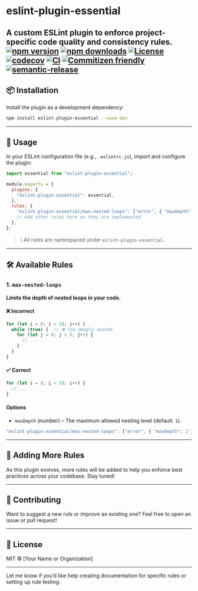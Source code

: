 # eslint-plugin-essential

**A custom ESLint plugin to enforce project-specific code quality and consistency rules.**
[![npm version](https://img.shields.io/npm/v/eslint-plugin-essential.svg)](https://npmjs.com/package/eslint-plugin-essential)
[![npm downloads](https://img.shields.io/npm/dt/eslint-plugin-essential.svg)](https://npmjs.com/package/eslint-plugin-essential)
[![License](https://img.shields.io/github/license/rizqyfahmi/eslint-plugin-essential.svg)](https://github.com/rizqyfahmi/eslint-plugin-essential/blob/master/LICENSE)
[![codecov](https://codecov.io/gh/rizqyfahmi/eslint-plugin-essential/branch/master/graph/badge.svg)](https://codecov.io/gh/rizqyfahmi/eslint-plugin-essential)
[![CI](https://github.com/rizqyfahmi/eslint-plugin-essential/actions/workflows/ci.yaml/badge.svg)](https://github.com/rizqyfahmi/eslint-plugin-essential/actions/workflows/ci.yaml)
[![Commitizen friendly](https://img.shields.io/badge/commitizen-friendly-brightgreen.svg)](http://commitizen.github.io/cz-cli/)
[![semantic-release](https://img.shields.io/badge/%20%20%F0%9F%93%A6%F0%9F%9A%80-semantic--release-e10079.svg)](https://github.com/semantic-release/semantic-release)
---

## 📦 Installation

Install the plugin as a development dependency:

```sh
npm install eslint-plugin-essential --save-dev
```

---

## 🚀 Usage

In your ESLint configuration file (e.g., `.eslintrc.js`), import and configure the plugin:

```js
import essential from "eslint-plugin-essential";

module.exports = {
  plugins: {
    "eslint-plugin-essential": essential,
  },
  rules: {
    "eslint-plugin-essential/max-nested-loops": ["error", { "maxDepth": 1 }],
    // Add other rules here as they are implemented
  },
};
```

> ℹ️ All rules are namespaced under `eslint-plugin-essential`.

---

## 🛠️ Available Rules

### 1. `max-nested-loops`

**Limits the depth of nested loops in your code.**

#### ❌ Incorrect

```js
for (let i = 0; i < 10; i++) {
  while (true) {  // ❌ Too deeply nested
    for (let j = 0; j < 5; j++) {
      // ...
    }
  }
}
```

#### ✅ Correct

```js
for (let i = 0; i < 10; i++) {
  // ...
}
```

#### Options

* `maxDepth` (number) – The maximum allowed nesting level (default: `1`).

```js
"eslint-plugin-essential/max-nested-loops": ["error", { "maxDepth": 2 }]
```

---

## 🧩 Adding More Rules

As this plugin evolves, more rules will be added to help you enforce best practices across your codebase. Stay tuned!

---

## 📣 Contributing

Want to suggest a new rule or improve an existing one? Feel free to open an issue or pull request!

---

## 📄 License

MIT © \[Your Name or Organization]

---

Let me know if you’d like help creating documentation for specific rules or setting up rule testing.
